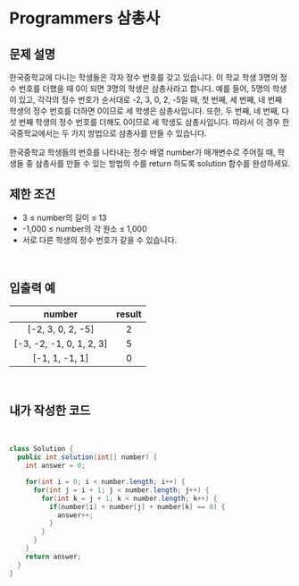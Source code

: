 # **Programmers 삼총사**

## **문제 설명**
한국중학교에 다니는 학생들은 각자 정수 번호를 갖고 있습니다. 이 학교 학생 3명의 정수 번호를 더했을 때 0이 되면 3명의 학생은 삼총사라고 합니다. 예를 들어, 5명의 학생이 있고, 각각의 정수 번호가 순서대로 -2, 3, 0, 2, -5일 때, 첫 번째, 세 번째, 네 번째 학생의 정수 번호를 더하면 0이므로 세 학생은 삼총사입니다. 또한, 두 번째, 네 번째, 다섯 번째 학생의 정수 번호를 더해도 0이므로 세 학생도 삼총사입니다. 따라서 이 경우 한국중학교에서는 두 가지 방법으로 삼총사를 만들 수 있습니다.

한국중학교 학생들의 번호를 나타내는 정수 배열 number가 매개변수로 주어질 때, 학생들 중 삼총사를 만들 수 있는 방법의 수를 return 하도록 solution 함수를 완성하세요.
## **제한 조건**
* 3 ≤ number의 길이 ≤ 13
* -1,000 ≤ number의 각 원소 ≤ 1,000
* 서로 다른 학생의 정수 번호가 같을 수 있습니다.

<br>

## **입출력 예**

|number| result |
|:---:|:------:|
|[-2, 3, 0, 2, -5]|   2    |
|[-3, -2, -1, 0, 1, 2, 3]|   5    |
|[-1, 1, -1, 1]|   0    |
<br>


## **내가 작성한 코드**  
<br>

```java
class Solution {
  public int solution(int[] number) {
    int answer = 0;

    for(int i = 0; i < number.length; i++) {
      for(int j = i + 1; j < number.length; j++) {
        for(int k = j + 1; k < number.length; k++) {
          if(number[i] + number[j] + number[k] == 0) {
            answer++;
          }
        }
      }
    }
    return answer;
  }
}
```